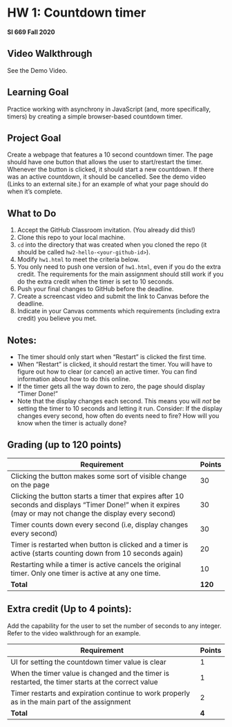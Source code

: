 # HW 1: Countdown timer
**SI 669 Fall 2020**

## Video Walkthrough

See the Demo Video. 

## Learning Goal
Practice working with asynchrony in JavaScript (and, more specifically, timers) by creating a simple browser-based countdown timer.

## Project Goal
Create a webpage that features a 10 second countdown timer. The page should have one button that allows the user to start/restart the timer. Whenever the button is clicked, it should start a new countdown. If there was an active countdown, it should be cancelled. See the demo video (Links to an external site.) for an example of what your page should do when it’s complete.

## What to Do
1. Accept the GitHub Classroom invitation. (You already did this!)
2. Clone this repo to your local machine.
3. `cd` into the directory that was created when you cloned the repo (it should be called `hw2-hello-<your-github-id>`).
4. Modify `hw1.html` to meet the criteria below. 
5. You only need to push one version of `hw1.html`, even if you do the extra credit. The requirements for the main assignment should still work if you do the extra credit when the timer is set to 10 seconds.
6. Push your final changes to GitHub before the deadline.
7. Create a screencast video and submit the link to Canvas before the deadline.
8. Indicate in your Canvas comments which requirements (including extra credit) you believe you met.

## Notes:
* The timer should only start when “Restart” is clicked the first time.
* When “Restart” is clicked, it should restart the timer. You will have to figure out how to clear (or cancel) an active timer. You can find information about how to do this online.
* If the timer gets all the way down to zero, the page should display “Timer Done!”
* Note that the display changes each second. This means you will *not* be setting the timer to 10 seconds and letting it run. Consider: If the display changes every second, how often do events need to fire? How will you know when the timer is actually done?

## Grading (up to 120 points)
| Requirement  | Points |
| ------------- | ------------- |
| Clicking the button makes some sort of visible change on the page | 30  |
| Clicking the button starts a timer that expires after 10 seconds and displays “Timer Done!” when it expires (may or may not change the display every second) | 30 |
| Timer counts down every second (i.e, display changes every second) | 30 |
| Timer is restarted when button is clicked and a timer is active (starts counting down from 10 seconds again) | 20 |
| Restarting while a timer is active cancels the original timer. Only one timer is active at any one time. | 10 |
| **Total** | **120**


## Extra credit (Up to 4 points):
Add the capability for the user to set the number of seconds to any integer. Refer to the video walkthrough for an example.

| Requirement  | Points |
| ------------- | ------------- |
| UI for setting the countdown timer value is clear | 1  |
| When the timer value is changed and the timer is restarted, the timer starts at the correct value | 1 |
| Timer restarts and expiration continue to work properly as in the main part of the assignment | 2 |
| **Total** | **4**


